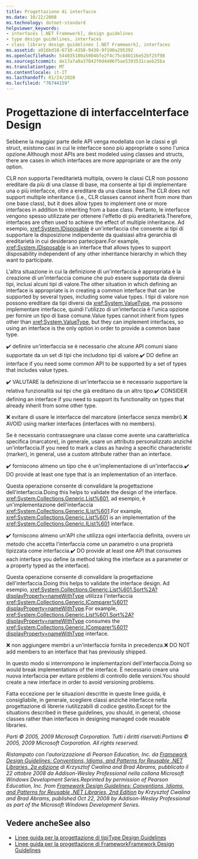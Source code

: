 ```yaml
---
title: Progettazione di interfacce
ms.date: 10/22/2008
ms.technology: dotnet-standard
helpviewer_keywords:
- interfaces [.NET Framework], design guidelines
- type design guidelines, interfaces
- class library design guidelines [.NET Framework], interfaces
ms.assetid: a016bd18-6710-4358-9438-9f190a295392
ms.openlocfilehash: 544035180a5004bfe2f4c75c680116e52bf25f98
ms.sourcegitcommit: de17a7a0a37042f0d4406f5ae5393531caeb25ba
ms.translationtype: MT
ms.contentlocale: it-IT
ms.lasthandoff: 01/24/2020
ms.locfileid: "76744159"
---
```

# <a name="interface-design"></a><span data-ttu-id="cc6ac-102">Progettazione di interfacce</span><span class="sxs-lookup"><span data-stu-id="cc6ac-102">Interface Design</span></span>
<span data-ttu-id="cc6ac-103">Sebbene la maggior parte delle API venga modellata con le classi e gli struct, esistono casi in cui le interfacce sono più appropriate o sono l'unica opzione.</span><span class="sxs-lookup"><span data-stu-id="cc6ac-103">Although most APIs are best modeled using classes and structs, there are cases in which interfaces are more appropriate or are the only option.</span></span>

 <span data-ttu-id="cc6ac-104">CLR non supporta l'ereditarietà multipla, ovvero le classi CLR non possono ereditare da più di una classe di base, ma consente ai tipi di implementare una o più interfacce, oltre a ereditare da una classe base.</span><span class="sxs-lookup"><span data-stu-id="cc6ac-104">The CLR does not support multiple inheritance (i.e., CLR classes cannot inherit from more than one base class), but it does allow types to implement one or more interfaces in addition to inheriting from a base class.</span></span> <span data-ttu-id="cc6ac-105">Pertanto, le interfacce vengono spesso utilizzate per ottenere l'effetto di più ereditarietà.</span><span class="sxs-lookup"><span data-stu-id="cc6ac-105">Therefore, interfaces are often used to achieve the effect of multiple inheritance.</span></span> <span data-ttu-id="cc6ac-106">Ad esempio, <xref:System.IDisposable> è un'interfaccia che consente ai tipi di supportare la disposizione indipendente da qualsiasi altra gerarchia di ereditarietà in cui desiderano partecipare.</span><span class="sxs-lookup"><span data-stu-id="cc6ac-106">For example, <xref:System.IDisposable> is an interface that allows types to support disposability independent of any other inheritance hierarchy in which they want to participate.</span></span>

 <span data-ttu-id="cc6ac-107">L'altra situazione in cui la definizione di un'interfaccia è appropriata è la creazione di un'interfaccia comune che può essere supportata da diversi tipi, inclusi alcuni tipi di valore.</span><span class="sxs-lookup"><span data-stu-id="cc6ac-107">The other situation in which defining an interface is appropriate is in creating a common interface that can be supported by several types, including some value types.</span></span> <span data-ttu-id="cc6ac-108">I tipi di valore non possono ereditare da tipi diversi da <xref:System.ValueType>, ma possono implementare interfacce, quindi l'utilizzo di un'interfaccia è l'unica opzione per fornire un tipo di base comune.</span><span class="sxs-lookup"><span data-stu-id="cc6ac-108">Value types cannot inherit from types other than <xref:System.ValueType>, but they can implement interfaces, so using an interface is the only option in order to provide a common base type.</span></span>

 <span data-ttu-id="cc6ac-109">✔️ definire un'interfaccia se è necessario che alcune API comuni siano supportate da un set di tipi che includono tipi di valore.</span><span class="sxs-lookup"><span data-stu-id="cc6ac-109">✔️ DO define an interface if you need some common API to be supported by a set of types that includes value types.</span></span>

 <span data-ttu-id="cc6ac-110">✔️ VALUTARE la definizione di un'interfaccia se è necessario supportare la relativa funzionalità sui tipi che già ereditano da un altro tipo.</span><span class="sxs-lookup"><span data-stu-id="cc6ac-110">✔️ CONSIDER defining an interface if you need to support its functionality on types that already inherit from some other type.</span></span>

 <span data-ttu-id="cc6ac-111">❌ evitare di usare le interfacce del marcatore (interfacce senza membri).</span><span class="sxs-lookup"><span data-stu-id="cc6ac-111">❌ AVOID using marker interfaces (interfaces with no members).</span></span>

 <span data-ttu-id="cc6ac-112">Se è necessario contrassegnare una classe come avente una caratteristica specifica (marcatore), in generale, usare un attributo personalizzato anziché un'interfaccia.</span><span class="sxs-lookup"><span data-stu-id="cc6ac-112">If you need to mark a class as having a specific characteristic (marker), in general, use a custom attribute rather than an interface.</span></span>

 <span data-ttu-id="cc6ac-113">✔️ forniscono almeno un tipo che è un'implementazione di un'interfaccia.</span><span class="sxs-lookup"><span data-stu-id="cc6ac-113">✔️ DO provide at least one type that is an implementation of an interface.</span></span>

 <span data-ttu-id="cc6ac-114">Questa operazione consente di convalidare la progettazione dell'interfaccia.</span><span class="sxs-lookup"><span data-stu-id="cc6ac-114">Doing this helps to validate the design of the interface.</span></span> <span data-ttu-id="cc6ac-115"><xref:System.Collections.Generic.List%601>, ad esempio, è un'implementazione dell'interfaccia <xref:System.Collections.Generic.IList%601>.</span><span class="sxs-lookup"><span data-stu-id="cc6ac-115">For example, <xref:System.Collections.Generic.List%601> is an implementation of the <xref:System.Collections.Generic.IList%601> interface.</span></span>

 <span data-ttu-id="cc6ac-116">✔️ forniscono almeno un'API che utilizza ogni interfaccia definita, ovvero un metodo che accetta l'interfaccia come un parametro o una proprietà tipizzata come interfaccia.</span><span class="sxs-lookup"><span data-stu-id="cc6ac-116">✔️ DO provide at least one API that consumes each interface you define (a method taking the interface as a parameter or a property typed as the interface).</span></span>

 <span data-ttu-id="cc6ac-117">Questa operazione consente di convalidare la progettazione dell'interfaccia.</span><span class="sxs-lookup"><span data-stu-id="cc6ac-117">Doing this helps to validate the interface design.</span></span> <span data-ttu-id="cc6ac-118">Ad esempio, <xref:System.Collections.Generic.List%601.Sort%2A?displayProperty=nameWithType> utilizza l'interfaccia <xref:System.Collections.Generic.IComparer%601?displayProperty=nameWithType>.</span><span class="sxs-lookup"><span data-stu-id="cc6ac-118">For example, <xref:System.Collections.Generic.List%601.Sort%2A?displayProperty=nameWithType> consumes the <xref:System.Collections.Generic.IComparer%601?displayProperty=nameWithType> interface.</span></span>

 <span data-ttu-id="cc6ac-119">❌ non aggiungere membri a un'interfaccia fornita in precedenza.</span><span class="sxs-lookup"><span data-stu-id="cc6ac-119">❌ DO NOT add members to an interface that has previously shipped.</span></span>

 <span data-ttu-id="cc6ac-120">In questo modo si interrompono le implementazioni dell'interfaccia.</span><span class="sxs-lookup"><span data-stu-id="cc6ac-120">Doing so would break implementations of the interface.</span></span> <span data-ttu-id="cc6ac-121">È necessario creare una nuova interfaccia per evitare problemi di controllo delle versioni.</span><span class="sxs-lookup"><span data-stu-id="cc6ac-121">You should create a new interface in order to avoid versioning problems.</span></span>

 <span data-ttu-id="cc6ac-122">Fatta eccezione per le situazioni descritte in queste linee guida, è consigliabile, in generale, scegliere classi anziché interfacce nella progettazione di librerie riutilizzabili di codice gestito.</span><span class="sxs-lookup"><span data-stu-id="cc6ac-122">Except for the situations described in these guidelines, you should, in general, choose classes rather than interfaces in designing managed code reusable libraries.</span></span>

 <span data-ttu-id="cc6ac-123">*Parti © 2005, 2009 Microsoft Corporation. Tutti i diritti riservati.*</span><span class="sxs-lookup"><span data-stu-id="cc6ac-123">*Portions © 2005, 2009 Microsoft Corporation. All rights reserved.*</span></span>

 <span data-ttu-id="cc6ac-124">*Ristampato con l'autorizzazione di Pearson Education, Inc. da [Framework Design Guidelines: Conventions, Idioms, and Patterns for Reusable .NET Libraries, 2a edizione](https://www.informit.com/store/framework-design-guidelines-conventions-idioms-and-9780321545619) di Krzysztof Cwalina and Brad Abrams, pubblicato il 22 ottobre 2008 da Addison-Wesley Professional nella collana Microsoft Windows Development Series.*</span><span class="sxs-lookup"><span data-stu-id="cc6ac-124">*Reprinted by permission of Pearson Education, Inc. from [Framework Design Guidelines: Conventions, Idioms, and Patterns for Reusable .NET Libraries, 2nd Edition](https://www.informit.com/store/framework-design-guidelines-conventions-idioms-and-9780321545619) by Krzysztof Cwalina and Brad Abrams, published Oct 22, 2008 by Addison-Wesley Professional as part of the Microsoft Windows Development Series.*</span></span>

## <a name="see-also"></a><span data-ttu-id="cc6ac-125">Vedere anche</span><span class="sxs-lookup"><span data-stu-id="cc6ac-125">See also</span></span>

- [<span data-ttu-id="cc6ac-126">Linee guida per la progettazione di tipi</span><span class="sxs-lookup"><span data-stu-id="cc6ac-126">Type Design Guidelines</span></span>](../../../docs/standard/design-guidelines/type.md)
- [<span data-ttu-id="cc6ac-127">Linee guida per la progettazione di Framework</span><span class="sxs-lookup"><span data-stu-id="cc6ac-127">Framework Design Guidelines</span></span>](../../../docs/standard/design-guidelines/index.md)
